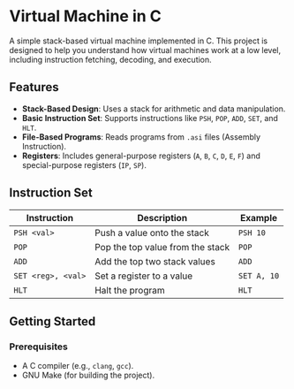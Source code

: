 # Virtual Machine in C

A simple stack-based virtual machine implemented in C. This project is designed to help you understand how virtual machines work at a low level, including instruction fetching, decoding, and execution.

## Features
- **Stack-Based Design**: Uses a stack for arithmetic and data manipulation.
- **Basic Instruction Set**: Supports instructions like `PSH`, `POP`, `ADD`, `SET`, and `HLT`.
- **File-Based Programs**: Reads programs from `.asi` files (Assembly Instruction).
- **Registers**: Includes general-purpose registers (`A`, `B`, `C`, `D`, `E`, `F`) and special-purpose registers (`IP`, `SP`).

## Instruction Set
| Instruction | Description                          | Example          |
|-------------|--------------------------------------|------------------|
| `PSH <val>` | Push a value onto the stack          | `PSH 10`         |
| `POP`       | Pop the top value from the stack     | `POP`            |
| `ADD`       | Add the top two stack values         | `ADD`            |
| `SET <reg>, <val>` | Set a register to a value      | `SET A, 10`      |
| `HLT`       | Halt the program                     | `HLT`            |

## Getting Started

### Prerequisites
- A C compiler (e.g., `clang`, `gcc`).
- GNU Make (for building the project).
